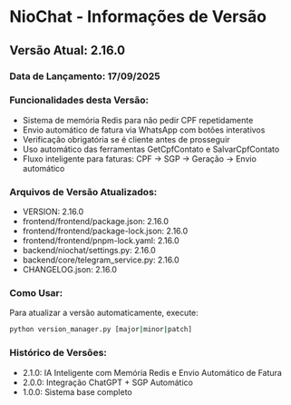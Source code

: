 # NioChat - Informações de Versão

## Versão Atual: 2.16.0

### Data de Lançamento: 17/09/2025

### Funcionalidades desta Versão:
- Sistema de memória Redis para não pedir CPF repetidamente
- Envio automático de fatura via WhatsApp com botões interativos
- Verificação obrigatória se é cliente antes de prosseguir
- Uso automático das ferramentas GetCpfContato e SalvarCpfContato
- Fluxo inteligente para faturas: CPF → SGP → Geração → Envio automático

### Arquivos de Versão Atualizados:
- VERSION: 2.16.0
- frontend/frontend/package.json: 2.16.0
- frontend/frontend/package-lock.json: 2.16.0
- frontend/frontend/pnpm-lock.yaml: 2.16.0
- backend/niochat/settings.py: 2.16.0
- backend/core/telegram_service.py: 2.16.0
- CHANGELOG.json: 2.16.0

### Como Usar:
Para atualizar a versão automaticamente, execute:
```bash
python version_manager.py [major|minor|patch]
```

### Histórico de Versões:
- 2.1.0: IA Inteligente com Memória Redis e Envio Automático de Fatura
- 2.0.0: Integração ChatGPT + SGP Automático
- 1.0.0: Sistema base completo
